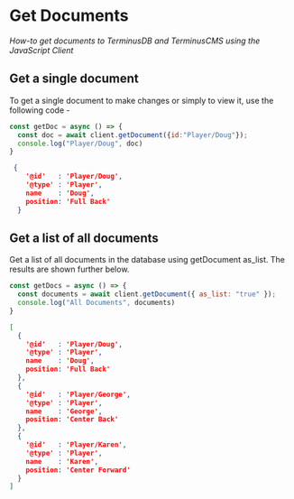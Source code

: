 # Get Documents

*How-to get documents to TerminusDB and TerminusCMS using the JavaScript Client*

## Get a single document

To get a single document to make changes or simply to view it, use the following code - 

```js
const getDoc = async () => {
  const doc = await client.getDocument({id:"Player/Doug"});
  console.log("Player/Doug", doc)
}
```

```json
 {
    '@id'   : 'Player/Doug',
    '@type' : 'Player',
    name    : 'Doug',
    position: 'Full Back'
  }
```

## Get a list of all documents

Get a list of all documents in the database using getDocument as_list.  The 
results are shown further below.

```js
const getDocs = async () => {
  const documents = await client.getDocument({ as_list: "true" });
  console.log("All Documents", documents)
}
```

```json
[
  {
    '@id'   : 'Player/Doug',
    '@type' : 'Player',
    name    : 'Doug',
    position: 'Full Back'
  },
  {
    '@id'   : 'Player/George',
    '@type' : 'Player',
    name    : 'George',
    position: 'Center Back'
  },
  {
    '@id'   : 'Player/Karen',
    '@type' : 'Player',
    name    : 'Karen',
    position: 'Center Forward'
  }
]
```
